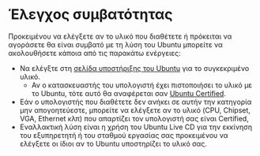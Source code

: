 # Έλεγχος συμβατότητας

Προκειμένου να ελέγξετε αν το υλικό που διαθέτετε ή πρόκειται να αγοράσετε θα
είναι συμβατό με τη λύση του Ubuntu μπορείτε να ακολουθήσετε κάποια από τις
παρακάτω ενέργειες:

- Να ελέγξτε στη [σελίδα υποστήριξης του
  Ubuntu](https://wiki.ubuntu.com/HardwareSupport) για το συγκεκριμένο υλικό.
  - Αν ο κατασκευαστής του υπολογιστή έχει πιστοποιήσει το υλικό με το Ubuntu,
    τότε αυτό θα αναφέρεται σαν [Ubuntu
    Certified](http://www.ubuntu.com/certification/desktop/).
- Εάν ο υπολογιστής που διαθέτετε δεν ανήκει σε αυτήν την κατηγορία μην
  απογοητεύεστε, μπορείτε να ελέγξετε αν το υλικό (CPU, Chipset, VGA, Ethernet
  κλπ) που απαρτίζει τον υπολογιστή σας είναι Certified,
- Εναλλακτική λύση είναι η χρήση του Ubuntu Live CD για την εκκίνηση του
  εξυπηρετητή ή του σταθμού εργασίας σας προκειμένου να ελέγξετε οι ίδιοι αν το
  Ubuntu υποστηρίζει το υλικό σας.
